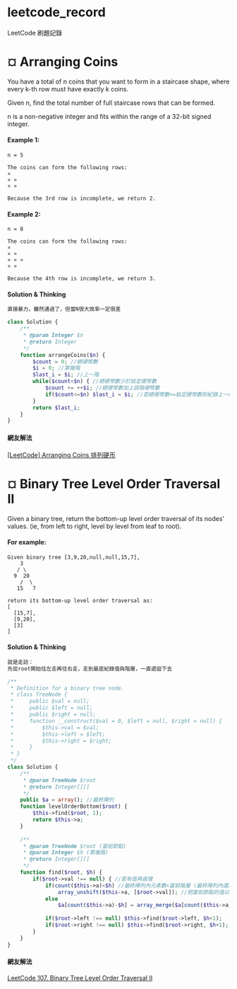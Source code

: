 # leetcode_record
LeetCode 刷題記錄  

# ¤ Arranging Coins
You have a total of n coins that you want to form in a staircase shape, where every k-th row must have exactly k coins.

Given n, find the total number of full staircase rows that can be formed.

n is a non-negative integer and fits within the range of a 32-bit signed integer.

#### Example 1:
```
n = 5

The coins can form the following rows:
¤
¤ ¤
¤ ¤

Because the 3rd row is incomplete, we return 2.
```
#### Example 2:
```
n = 8

The coins can form the following rows:
¤
¤ ¤
¤ ¤ ¤
¤ ¤

Because the 4th row is incomplete, we return 3.
```
#### Solution & Thinking
``` PHP
直接暴力，雖然通過了，但當N很大效率一定很差

class Solution {
    /**
     * @param Integer $n
     * @return Integer
     */
    function arrangeCoins($n) {
        $count = 0; //總硬幣數
        $i = 0; //第幾階
        $last_i = $i; //上一階
        while($count<$n) { //總硬幣數少於給定硬幣數
            $count += ++$i; //總硬幣數加上該階硬幣數
            if($count<=$n) $last_i = $i; //若總硬幣數<=給定硬幣數則紀錄上一階有幾個硬幣
        }
        return $last_i;
    }
}
```
#### 網友解法
[[LeetCode] Arranging Coins 排列硬币](https://www.cnblogs.com/grandyang/p/6026066.html)   


# ¤ Binary Tree Level Order Traversal II
Given a binary tree, return the bottom-up level order traversal of its nodes' values. (ie, from left to right, level by level from leaf to root).

#### For example: 
```
Given binary tree [3,9,20,null,null,15,7],
    3
   / \
  9  20
    /  \
   15   7
   
return its bottom-up level order traversal as:
[
  [15,7],
  [9,20],
  [3]
]
```
#### Solution & Thinking
``` PHP
就是走訪：
先從root開始往左走再往右走，走到最底紀錄值與階層，一直遞迴下去

/**
 * Definition for a binary tree node.
 * class TreeNode {
 *     public $val = null;
 *     public $left = null;
 *     public $right = null;
 *     function __construct($val = 0, $left = null, $right = null) {
 *         $this->val = $val;
 *         $this->left = $left;
 *         $this->right = $right;
 *     }
 * }
 */
class Solution {
    /**
     * @param TreeNode $root
     * @return Integer[][]
     */
    public $a = array(); //最終陣列
    function levelOrderBottom($root) {
        $this->find($root, 1);
        return $this->a;
    }
    
    /**
     * @param TreeNode $root (當前節點)
     * @param Integer $h (第幾階)
     * @return Integer[][]
     */
    function find($root, $h) {
        if($root->val !== null) { //若有值再處理
            if(count($this->a)<$h) //最終陣列內元素數<當前階層 (最終陣列內還沒有此階層的陣列)
                array_unshift($this->a, [$root->val]); //把當前節點的值以陣列形式放入最終陣列的頭
            else
                $a[count($this->a)-$h] = array_merge($a[count($this->a)-$h], [$root->val]); //把當前節點的值以陣列形式放入最終陣列同階層位置
            
            if($root->left !== null) $this->find($root->left, $h+1);
            if($root->right !== null) $this->find($root->right, $h+1);
        }
    }
}
```
#### 網友解法
[LeetCode 107. Binary Tree Level Order Traversal II](https://skyyen999.gitbooks.io/-leetcode-with-javascript/content/questions/107md.html) 
